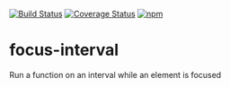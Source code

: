 [![Build Status](https://img.shields.io/travis/mjt01/focus-interval/master.svg?style=flat-square)](https://travis-ci.org/mjt01/focus-interval)
[![Coverage Status](https://img.shields.io/coveralls/jekyll/jekyll/master.svg?style=flat-square)](https://coveralls.io/github/mjt01/focus-interval)
[![npm](https://img.shields.io/npm/v/focus-interval.svg?style=flat-square)](https://www.npmjs.com/package/focus-interval)
# focus-interval
Run a function on an interval while an element is focused
